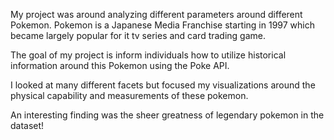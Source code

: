 My project was around analyzing different parameters around different Pokemon. Pokemon is a Japanese Media Franchise starting in 1997 which became largely popular for it tv series and card trading game. 

The goal of my project is inform individuals how to utilize historical information around this Pokemon using the Poke API.

I looked at many different facets but focused my visualizations around the physical capability and measurements of these pokemon.

An interesting finding was the sheer greatness of legendary pokemon in the dataset!

